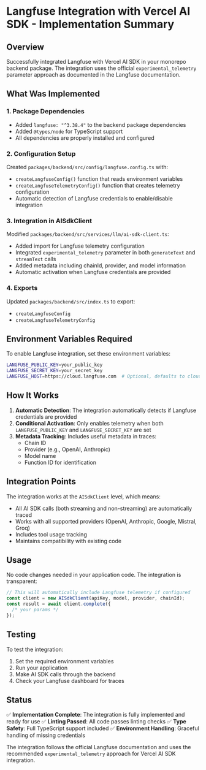 # Langfuse Integration with Vercel AI SDK - Implementation Summary

## Overview

Successfully integrated Langfuse with Vercel AI SDK in your monorepo backend package. The integration uses the official `experimental_telemetry` parameter approach as documented in the Langfuse documentation.

## What Was Implemented

### 1. Package Dependencies

- Added `langfuse: "^3.38.4"` to the backend package dependencies
- Added `@types/node` for TypeScript support
- All dependencies are properly installed and configured

### 2. Configuration Setup

Created `packages/backend/src/config/langfuse.config.ts` with:

- `createLangfuseConfig()` function that reads environment variables
- `createLangfuseTelemetryConfig()` function that creates telemetry configuration
- Automatic detection of Langfuse credentials to enable/disable integration

### 3. Integration in AISdkClient

Modified `packages/backend/src/services/llm/ai-sdk-client.ts`:

- Added import for Langfuse telemetry configuration
- Integrated `experimental_telemetry` parameter in both `generateText` and `streamText` calls
- Added metadata including chainId, provider, and model information
- Automatic activation when Langfuse credentials are provided

### 4. Exports

Updated `packages/backend/src/index.ts` to export:

- `createLangfuseConfig`
- `createLangfuseTelemetryConfig`

## Environment Variables Required

To enable Langfuse integration, set these environment variables:

```bash
LANGFUSE_PUBLIC_KEY=your_public_key
LANGFUSE_SECRET_KEY=your_secret_key
LANGFUSE_HOST=https://cloud.langfuse.com  # Optional, defaults to cloud.langfuse.com
```

## How It Works

1. **Automatic Detection**: The integration automatically detects if Langfuse credentials are provided
2. **Conditional Activation**: Only enables telemetry when both `LANGFUSE_PUBLIC_KEY` and `LANGFUSE_SECRET_KEY` are set
3. **Metadata Tracking**: Includes useful metadata in traces:
   - Chain ID
   - Provider (e.g., OpenAI, Anthropic)
   - Model name
   - Function ID for identification

## Integration Points

The integration works at the `AISdkClient` level, which means:

- All AI SDK calls (both streaming and non-streaming) are automatically traced
- Works with all supported providers (OpenAI, Anthropic, Google, Mistral, Groq)
- Includes tool usage tracking
- Maintains compatibility with existing code

## Usage

No code changes needed in your application code. The integration is transparent:

```typescript
// This will automatically include Langfuse telemetry if configured
const client = new AISdkClient(apiKey, model, provider, chainId);
const result = await client.complete({
  /* your params */
});
```

## Testing

To test the integration:

1. Set the required environment variables
2. Run your application
3. Make AI SDK calls through the backend
4. Check your Langfuse dashboard for traces

## Status

✅ **Implementation Complete**: The integration is fully implemented and ready for use
✅ **Linting Passed**: All code passes linting checks
✅ **Type Safety**: Full TypeScript support included
✅ **Environment Handling**: Graceful handling of missing credentials

The integration follows the official Langfuse documentation and uses the recommended `experimental_telemetry` approach for Vercel AI SDK integration.
